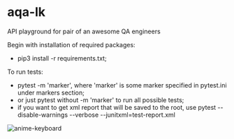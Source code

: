# aqa-lk
API playground for pair of an awesome QA engineers

Begin with installation of required packages:
  - pip3 install -r requirements.txt;

To run tests:
  - pytest -m 'marker', where 'marker' is some marker specified in pytest.ini under markers section; 
  - or just pytest without -m 'marker' to run all possible tests; 
  - if you want to get xml report that will be saved to the root, use pytest --disable-warnings --verbose --junitxml=test-report.xml



![anime-keyboard](https://user-images.githubusercontent.com/51404386/167843272-f29d81e6-7edd-4e57-93a1-8ad0d0373d1a.gif)

